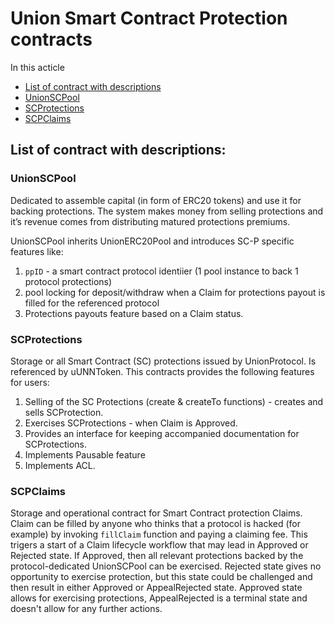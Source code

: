 # Union Smart Contract Protection contracts

In this acticle


- [List of contract with descriptions](#list-of-contract-with-descriptions)
- [UnionSCPool](#unionscpool)
- [SCProtections](#scprotections)
- [SCPClaims](#scpclaims)

## List of contract with descriptions:

### UnionSCPool

Dedicated to assemble capital (in form of ERC20 tokens) and use it for backing protections. The system makes money from selling protections and it’s revenue comes from distributing matured protections premiums.

UnionSCPool inherits UnionERC20Pool and introduces SC-P specific features like:
1.	`ppID` - a smart contract protocol identiier (1 pool instance to back 1 protocol protections)
2.  pool locking for deposit/withdraw when a Claim for protections payout is filled for the referenced protocol
3.  Protections payouts feature based on a Claim status.    

### SCProtections

Storage or all Smart Contract (SC) protections issued by UnionProtocol. Is referenced by uUNNToken. This contracts provides the following features for users:

1.	Selling of the SC Protections (create & createTo functions) - creates and sells SCProtection.
2.	Exercises SCProtections - when Claim is Approved. 
3.	Provides an interface for keeping accompanied documentation for SCProtections. 
4.	Implements Pausable feature
5.	Implements ACL.

### SCPClaims

Storage and operational contract for Smart Contract protection Claims. Claim can be filled by anyone who thinks that a protocol is hacked (for example) by invoking `fillClaim` function and paying a claiming fee. This trigers a start of a Claim lifecycle workflow that may lead in Approved or Rejected state. If Approved, then all relevant protections backed by the protocol-dedicated UnionSCPool can be exercised. Rejected state gives no opportunity to exercise protection, but this state could be challenged and then result in either Approved or AppealRejected state. Approved state allows for exercising protections, AppealRejected is a terminal state and doesn't allow for any further actions. 
